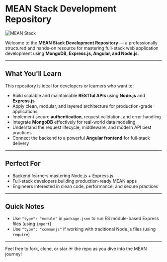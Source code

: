 # MEAN Stack Development Repository

![MEAN Stack](https://enginyre.com/wp-content/uploads/2021/10/meanstack.png)

Welcome to the **MEAN Stack Development Repository** — a professionally structured and hands-on resource for mastering full-stack web application development using **MongoDB, Express.js, Angular, and Node.js**.

---

## What You'll Learn

This repository is ideal for developers or learners who want to:

-  Build scalable and maintainable **RESTful APIs** using **Node.js** and **Express.js**
-  Apply clean, modular, and layered architecture for production-grade applications
-  Implement secure **authentication**, request validation, and error handling
-  Integrate **MongoDB** effectively for real-world data modeling
-  Understand the request lifecycle, middleware, and modern API best practices
-  Connect the backend to a powerful **Angular frontend** for full-stack delivery

---

## Perfect For

- Backend learners mastering Node.js + Express.js
- Full-stack developers building production-ready MEAN apps
- Engineers interested in clean code, performance, and secure practices

---

## Quick Notes

- Use `"type": "module"` in `package.json` to run ES module-based Express files (using `import`)
- Use `"type": "commonjs"` if working with traditional Node.js files (using `require`)

---

Feel free to fork, clone, or star ☀ the repo as you dive into the MEAN journey!
